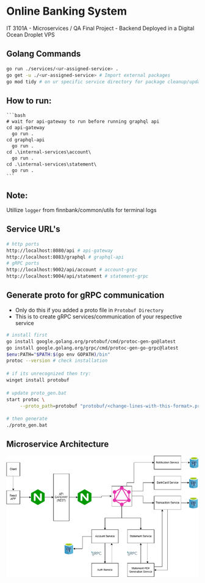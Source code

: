 # Online Banking System
IT 3101A - Microservices / QA Final Project - Backend Deployed in a Digital Ocean Droplet VPS

## Golang Commands

   ```bash
   go run ./services/<ur-assigned-service> . 
   go get -u ./<ur-assigned-service> # Import external packages
   go mod tidy # on ur specific service directory for package cleanup/update
   ```

## How to run:

    ```bash
    # wait for api-gateway to run before running graphql api
    cd api-gateway 
      go run .
    cd graphql-api 
      go run . 
    cd .\internal-services\account\
      go run .
    cd .\internal-services\statement\
      go run .
    ```

## Note:
Utillize ``logger`` from finnbank/common/utils for terminal logs

## Service URL's
   ```bash
   # http ports
   http://localhost:8080/api # api-gateway 
   http://localhost:8083/graphql # graphql-api
   # gRPC ports
   http://localhost:9002/api/account # account-grpc
   http://localhost:9004/api/statement # statement-grpc 
   ```

## Generate proto for gRPC communication
   - Only do this if you added a proto file in ``Protobuf Directory``
   - This is to create gRPC services/communication of your respective service
   ```bash
   # install first
   go install google.golang.org/protobuf/cmd/protoc-gen-go@latest
   go install google.golang.org/grpc/cmd/protoc-gen-go-grpc@latest
   $env:PATH="$PATH:$(go env GOPATH)/bin"
   protoc --version # check installation

   # if its unrecognized then try:
   winget install protobuf

   # update proto_gen.bat
   start protoc \
        --proto_path=protobuf "protobuf/<change-lines-with-this-format>.proto" \

   # then generate
   ./proto_gen.bat
   ```

## Microservice Architecture
<img src="./PROJECT.drawio.png" />

